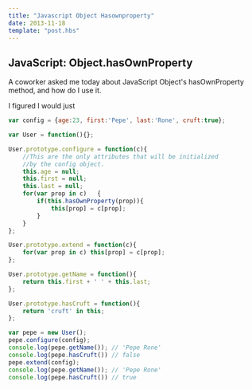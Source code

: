 ```yaml
---
title: "Javascript Object Hasownproperty"
date: 2013-11-18
template: "post.hbs"
---
```


## JavaScript: Object.hasOwnProperty

A coworker asked me today about JavaScript Object's hasOwnProperty method, and how do I use it.

I figured I would just

```javascript
var config = {age:23, first:'Pepe', last:'Rone', cruft:true};

var User = function(){};

User.prototype.configure = function(c){
    //This are the only attributes that will be initialized
    //by the config object.
    this.age = null;
    this.first = null;
    this.last = null;
    for(var prop in c)   {
        if(this.hasOwnProperty(prop)){
            this[prop] = c[prop];
        }
    }
};

User.prototype.extend = function(c){
    for(var prop in c) this[prop] = c[prop];
};

User.prototype.getName = function(){
    return this.first + ' ' + this.last;
};

User.prototype.hasCruft = function(){
    return 'cruft' in this;
};

var pepe = new User();
pepe.configure(config);
console.log(pepe.getName()); // 'Pepe Rone'
console.log(pepe.hasCruft()) // false
pepe.extend(config);
console.log(pepe.getName()); // 'Pepe Rone'
console.log(pepe.hasCruft()) // true
```